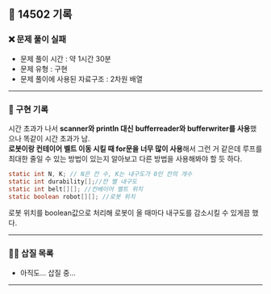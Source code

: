 ## 📝 14502 기록
###  ❌ 문제 풀이 실패
- 문제 풀이 시간 : 약 1시간 30분
- 문제 유형 : 구현
- 문제 풀이에 사용된 자료구조 : 2차원 배열

---

### 📍 구현 기록
시간 초과가 나서 **scanner와 println 대신** **bufferreader와 bufferwriter를 사용**했으나 똑같이 시간 초과가 남.    
**로봇이랑 컨테이어 벨트 이동 시킬 때 for문을 너무 많이 사용**해서 그런 거 같은데 루프를 최대한 줄일 수 있는 방법이 있는지 알아보고 
다른 방법을 사용해봐야 할 듯 하다.

```java
static int N, K; // N은 칸 수, K는 내구도가 0인 칸의 개수
static int durability[];//칸 별 내구도
static int belt[][]; //컨베이어 벨트 위치
static boolean robot[][]; //로봇 위치
```
로봇 위치를 boolean값으로 처리해 로봇이 올 때마다 내구도를 감소시킬 수 있게끔 했다.

---

### 👷🏻 삽질 목록
- 아직도... 삽질 중...

---
